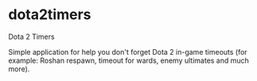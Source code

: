 # dota2timers
Dota 2 Timers

Simple application for help you don't forget Dota 2 in-game timeouts (for example: Roshan respawn, timeout for wards, enemy ultimates and much more).
